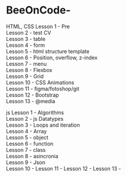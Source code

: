 # BeeOnCode-

HTML, CSS
Lesson 1 - Pre <br>
Lesson 2 - test CV <br>
Lesson 3 - table <br>
Lesson 4 - form<br>
Lesson 5 - html structure template <br>
Lesson 6 - Position, overflow, z-index <br>
Lesson 7 - menu <br>
Lesson 8 - Flexbox <br>
Lesson 9 - Grid <br>
Lesson 10 - CSS Animations <br>
Lesson 11 - figma/fotoshop/git <br>
Lesson 12 - Bootstrap <br>
Lesson 13 - @media <br>

js
Lesson 1 - Algorithms <br>
Lesson 2 - js Datatypes <br>
Lesson 3 - Loops and iteration <br>
Lesson 4 - Array <br>
Lesson 5 - object <br>
Lesson 6 - function <br>
Lesson 7 - class <br>
Lesson 8 - asincronia <br>
Lesson 9 - Json <br>
Lesson 10 - 
Lesson 11 - 
Lesson 12 - 
Lesson 13 - 





